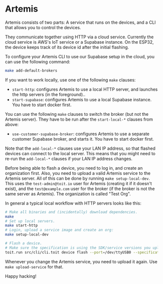 # Artemis

Artemis consists of two parts:  A service that runs on the devices, and a CLI
that allows you to control the devices.

They communicate together using HTTP via a cloud service.  Currently the
cloud service is AWS's IoT service or a Supabase instance.  On the ESP32, the
device keeps track of its device id after the initial flashing.

To configure your Artemis CLI to use our Supabase setup in the cloud, you can
use the following command:

``` sh
make add-default-brokers
```

If you want to work locally, use one of the following `make` clauses:
- `start-http`: configures Artemis to use a local HTTP server, and
  launches the http servers (in the foreground)..
- `start-supabase`: configures Artemis to use a local Supabase
  instance. You have to start docker first.

You can use the following `make` clauses to switch the broker (but not the
Artemis server). They have to be run after the `start-local-*` clauses from above:
- `use-customer-supabase-broker`: configures Artemis to use a separate customer
  Supabase broker, and starts it. You have to start docker first.

Note that the `add-local-*` clauses use your LAN IP address, so that
flashed devices can connect to the local server. This means that you might
need to re-run the `add-local-*` clauses if your LAN IP address changes.

Before being able to flash a device, you need to log in, and create an
organization first. Also, you need to upload a valid Artemis service to
the Artemis server. All of this can be done by running `make setup-local-dev`. This
uses the `test-admin@toit.io` user for Artemis (creating it if it doesn't
exist), and the `test@example.com` user for the broker (if the broker is
not the same server as Artemis). The organization is called "Test Org".

In general a typical local workflow with HTTP servers looks like this:

``` sh
# Make all binaries and (incidentally) download dependencies.
make
# Set up local servers.
make start-http
# Login, upload a service image and create an org:
make setup-local-dev

# Flash a device.
# Make sure the specification is using the SDK/service versions you uploaded in the previous step.
toit.run src/cli/cli.toit device flash --port=/dev/ttyUSB0 --specification some_specification.json
```

Whenever you change the Artemis service, you need to upload it again. Use
`make upload-service` for that.

Happy hacking!
